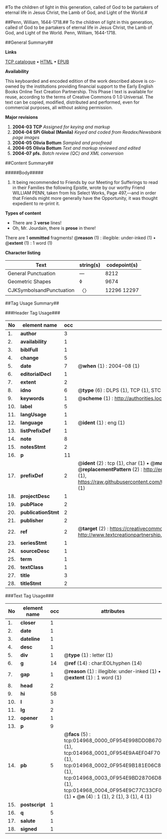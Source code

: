 #To the children of light in this generation, called of God to be partakers of eternal life in Jesus Christ, the Lamb of God, and Light of the World.#

##Penn, William, 1644-1718.##
To the children of light in this generation, called of God to be partakers of eternal life in Jesus Christ, the Lamb of God, and Light of the World.
Penn, William, 1644-1718.

##General Summary##

**Links**

[TCP catalogue](http://www.ota.ox.ac.uk/tcp/)  • 
[HTML](http://tei.it.ox.ac.uk/tcp/Texts-HTML/free/N11/N11856.html)  • 
[EPUB](http://tei.it.ox.ac.uk/tcp/Texts-EPUB/free/N11/N11856.epub)

**Availability**

This keyboarded and encoded edition of the
	       work described above is co-owned by the institutions
	       providing financial support to the Early English Books
	       Online Text Creation Partnership. This Phase I text is
	       available for reuse, according to the terms of Creative
	       Commons 0 1.0 Universal. The text can be copied,
	       modified, distributed and performed, even for
	       commercial purposes, all without asking permission.

**Major revisions**

1. __2004-03__ __TCP__ *Assigned for keying and markup*
1. __2004-04__ __SPi Global (Manila)__ *Keyed and coded from Readex/Newsbank page images*
1. __2004-05__ __Olivia Bottum__ *Sampled and proofread*
1. __2004-05__ __Olivia Bottum__ *Text and markup reviewed and edited*
1. __2004-07__ __pfs.__ *Batch review (QC) and XML conversion*

##Content Summary##

#####Body#####

1. It being recommended to Friends by our Meeting for Sufferings to read in their Families the following Epistle, wrote by our worthy Friend WILLIAM PENN, taken from his Select Works, Page 497,—and in order that Friends might more generally have the Opportunity, it was thought expedient to re-print it.

**Types of content**

  * There are 3 **verse** lines!
  * Oh, Mr. Jourdain, there is **prose** in there!

There are 1 **ommitted** fragments! 
 @__reason__ (1) : illegible: under-inked (1)  •  @__extent__ (1) : 1 word (1)

**Character listing**


|Text|string(s)|codepoint(s)|
|---|---|---|
|General Punctuation|—|8212|
|Geometric Shapes|◊|9674|
|CJKSymbolsandPunctuation|〈〉|12296 12297|

##Tag Usage Summary##

###Header Tag Usage###

|No|element name|occ|attributes|
|---|---|---|---|
|1.|__author__|3||
|2.|__availability__|1||
|3.|__biblFull__|1||
|4.|__change__|5||
|5.|__date__|7| @__when__ (1) : 2004-08 (1)|
|6.|__editorialDecl__|1||
|7.|__extent__|2||
|8.|__idno__|6| @__type__ (6) : DLPS (1), TCP (1), STC (1), NOTIS (1), IMAGE-SET (1), EVANS-CITATION (1)|
|9.|__keywords__|1| @__scheme__ (1) : http://authorities.loc.gov/ (1)|
|10.|__label__|5||
|11.|__langUsage__|1||
|12.|__language__|1| @__ident__ (1) : eng (1)|
|13.|__listPrefixDef__|1||
|14.|__note__|8||
|15.|__notesStmt__|2||
|16.|__p__|11||
|17.|__prefixDef__|2| @__ident__ (2) : tcp (1), char (1)  •  @__matchPattern__ (2) : ([0-9\-]+):([0-9IVX]+) (1), (.+) (1)  •  @__replacementPattern__ (2) : http://eebo.chadwyck.com/downloadtiff?vid=$1&page=$2 (1), https://raw.githubusercontent.com/textcreationpartnership/Texts/master/tcpchars.xml#$1 (1)|
|18.|__projectDesc__|1||
|19.|__pubPlace__|2||
|20.|__publicationStmt__|2||
|21.|__publisher__|2||
|22.|__ref__|2| @__target__ (2) : https://creativecommons.org/publicdomain/zero/1.0/ (1), http://www.textcreationpartnership.org/docs/. (1)|
|23.|__seriesStmt__|1||
|24.|__sourceDesc__|1||
|25.|__term__|1||
|26.|__textClass__|1||
|27.|__title__|3||
|28.|__titleStmt__|2||


###Text Tag Usage###

|No|element name|occ|attributes|
|---|---|---|---|
|1.|__closer__|1||
|2.|__date__|1||
|3.|__dateline__|1||
|4.|__desc__|1||
|5.|__div__|1| @__type__ (1) : letter (1)|
|6.|__g__|14| @__ref__ (14) : char:EOLhyphen (14)|
|7.|__gap__|1| @__reason__ (1) : illegible: under-inked (1)  •  @__extent__ (1) : 1 word (1)|
|8.|__head__|2||
|9.|__hi__|58||
|10.|__l__|3||
|11.|__lg__|2||
|12.|__opener__|1||
|13.|__p__|9||
|14.|__pb__|5| @__facs__ (5) : tcp:014968_0000_0F954E998DD0B670 (1), tcp:014968_0001_0F954E9A4EF04F70 (1), tcp:014968_0002_0F954E9B181E06C8 (1), tcp:014968_0003_0F954E9BD28706D8 (1), tcp:014968_0004_0F954E9C77C33CF0 (1)  •  @__n__ (4) : 1 (1), 2 (1), 3 (1), 4 (1)|
|15.|__postscript__|1||
|16.|__q__|5||
|17.|__salute__|1||
|18.|__signed__|1||
